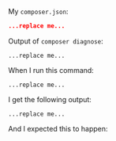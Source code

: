 My `composer.json`:
```json
...replace me...
```
Output of `composer diagnose`:
```
...replace me...
```
When I run this command:
```
...replace me...
```
I get the following output:
```
...replace me...
```
And I expected this to happen:
